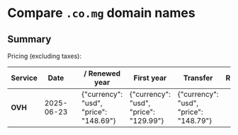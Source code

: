 # Compare `.co.mg` domain names

## Summary

Pricing (excluding taxes):

| Service | Date |  | / Renewed year | First year | Transfer | Restoration |
|--|--|--|--|--|--|--|
| **OVH** | 2025-06-23 |  | {"currency": "usd", "price": "148.69"} | {"currency": "usd", "price": "129.99"} | {"currency": "usd", "price": "148.79"} |  |
